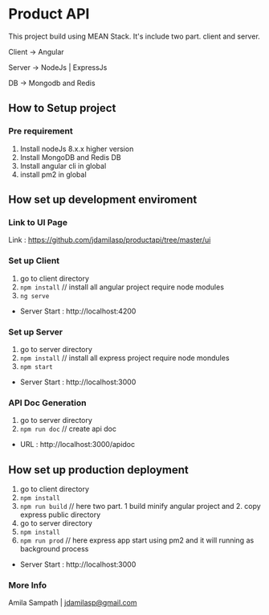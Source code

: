# Product API 
This project build using MEAN Stack. It's include two part. client and server. 

Client -> Angular

Server -> NodeJs | ExpressJs

DB -> Mongodb and Redis

## How to Setup project 

### Pre requirement 
1. Install nodeJs 8.x.x higher version
2. Install MongoDB and Redis DB
3. Install angular cli in global 
4. install pm2 in global

## How set up development enviroment 

### Link to UI Page 

Link : https://github.com/jdamilasp/productapi/tree/master/ui

### Set up Client 
1. go to client directory 
2. `npm install` // install all angular project require node modules 
3. `ng serve`
* Server Start : http://localhost:4200

### Set up Server 
1. go to server directory 
2. `npm install` // install all express project require node mondules 
3. `npm start` 
* Server Start : http://localhost:3000 

### API Doc Generation 
1. go to server directory 
2. `npm run doc` // create api doc 
* URL : http://localhost:3000/apidoc

## How set up production deployment 
1. go to client directory 
2. `npm install`
3. `npm run build` 
// here two part. 1 build minify angular project and 2. copy express public directory 
4. go to server directory 
5. `npm install` 
6. `npm run prod` 
// here express app start using pm2 and it will running as background process 
* Server Start : http://localhost:3000


### More Info 
Amila Sampath | jdamilasp@gmail.com 
